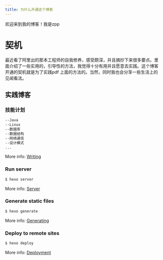 ```yaml
---
title: 为什么开通这个博客
---
```


欢迎来到我的博客！我是zpp

# 契机

最近看了阿里出的那本工程师的自我修养，感受颇深，并且摘抄下来很多要点。里面介绍了一些实用的，引导性的方法，我觉得十分有用并且愿意去实践。这个博客开通的契机就是为了实践pdf 上面的方法的。当然，同时我也会分享一些生活上的见闻看法。



## 实践博客

### 技能计划

```bash
--Java
--Linux
--数据库
--数据结构
--网络通信
--设计模式
...
```

More info: [Writing](https://hexo.io/docs/writing.html)

### Run server

```bash
$ hexo server
```

More info: [Server](https://hexo.io/docs/server.html)

### Generate static files

```bash
$ hexo generate
```

More info: [Generating](https://hexo.io/docs/generating.html)

### Deploy to remote sites

```bash
$ hexo deploy
```

More info: [Deployment](https://hexo.io/docs/one-command-deployment.html)
